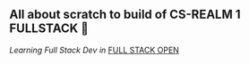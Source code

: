 ## All about scratch to build of CS-REALM 1 FULLSTACK  🚀  <br>

 *Learning Full Stack Dev in* [FULL STACK OPEN](https://fullstackopen.com/)


  
